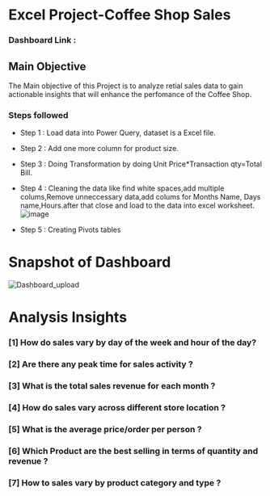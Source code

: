 # Excel Project-Coffee Shop Sales

### Dashboard Link :

## Main Objective

The Main objective of this Project is to analyze retial sales data to gain actionable insights that will enhance the perfomance of the Coffee Shop.

### Steps followed 

- Step 1 : Load data into Power Query, dataset is a Excel file.
- Step 2 : Add one more column for product size.
- Step 3 : Doing Transformation by  doing Unit Price*Transaction qty=Total Bill.
- Step 4 : Cleaning the data like find white spaces,add multiple colums,Remove unneccessary data,add colums for Months Name, Days name,Hours.after that close and load to the data into 
           excel worksheet.
  ![image](https://github.com/reetikagoyal1993/Excel-Project-Coffee_Shop_Sales/assets/165877247/00999ead-d1f4-4c6e-8f8d-0411680eb676)

- Step 5 : Creating Pivots tables
 
# Snapshot of Dashboard 

 
![Dashboard_upload](https://user-images.githubusercontent.com/102996550/174074051-4f08287a-0568-4fdf-8ac9-6762e0d8fa94.jpg)

# Analysis Insights

### [1] How do sales vary by day of the week and hour of the day?
        
### [2] Are there any peak time for sales activity ?

### [3] What is the total sales revenue for each month ?

### [4] How do sales vary across different store location ?

### [5] What is the average price/order per person ?

### [6] Which Product are the best selling in terms of quantity and revenue ?

### [7] How to sales vary by product category and type ?

